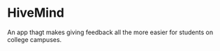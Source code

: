 # HiveMind
An app thagt makes giving feedback all the more easier for students on college campuses.
